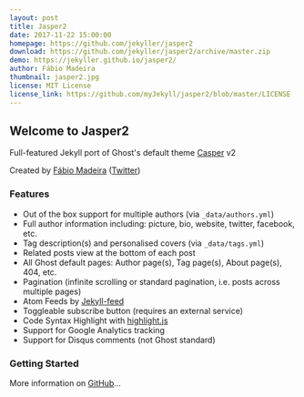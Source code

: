 ```yaml
---
layout: post
title: Jasper2
date: 2017-11-22 15:00:00
homepage: https://github.com/jekyller/jasper2
download: https://github.com/jekyller/jasper2/archive/master.zip
demo: https://jekyller.github.io/jasper2/
author: Fábio Madeira
thumbnail: jasper2.jpg
license: MIT License
license_link: https://github.com/myJekyll/jasper2/blob/master/LICENSE
---
```


## Welcome to Jasper2

Full-featured Jekyll port of Ghost's default theme [Casper](https://github.com/tryghost/casper) v2

Created by [Fábio Madeira](https://biomadeira.github.io/) ([Twitter](https://twitter.com/@biomadeira))

### Features

* Out of the box support for multiple authors (via `_data/authors.yml`)
* Full author information including: picture, bio, website, twitter, facebook, etc.
* Tag description(s) and personalised covers (via `_data/tags.yml`)
* Related posts view at the bottom of each post
* All Ghost default pages: Author page(s), Tag page(s), About page(s), 404, etc.
* Pagination (infinite scrolling or standard pagination, i.e. posts across multiple pages)
* Atom Feeds by [Jekyll-feed](https://github.com/jekyll/jekyll-feed)
* Toggleable subscribe button (requires an external service)
* Code Syntax Highlight with [highlight.js](https://highlightjs.org/)
* Support for Google Analytics tracking
* Support for Disqus comments (not Ghost standard)

### Getting Started

More information on [GitHub](https://github.com/jekyller/jasper2)...
